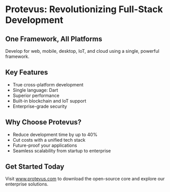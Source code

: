# Protevus: Revolutionizing Full-Stack Development

## One Framework, All Platforms
Develop for web, mobile, desktop, IoT, and cloud using a single, powerful framework.

## Key Features
- True cross-platform development
- Single language: Dart
- Superior performance
- Built-in blockchain and IoT support
- Enterprise-grade security

## Why Choose Protevus?
- Reduce development time by up to 40%
- Cut costs with a unified tech stack
- Future-proof your applications
- Seamless scalability from startup to enterprise

## Get Started Today
Visit www.protevus.com to download the open-source core and explore our enterprise solutions.

